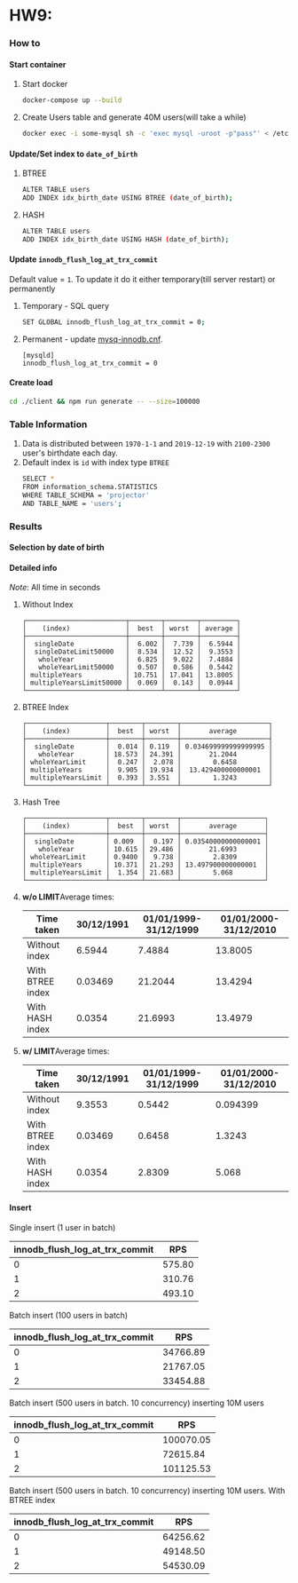 # HW9: 


### How to
#### Start container
1. Start docker
    ```bash
    docker-compose up --build
    ```
1. Create Users table and generate 40M users(will take a while)
    ```bash
    docker exec -i some-mysql sh -c 'exec mysql -uroot -p"pass"' < /etc/mysql/users-provision.sql
    ```
#### Update/Set index to `date_of_birth`
1. BTREE
   ```bash
   ALTER TABLE users
   ADD INDEX idx_birth_date USING BTREE (date_of_birth);
   ```
1. HASH
   ```bash
   ALTER TABLE users
   ADD INDEX idx_birth_date USING HASH (date_of_birth);
   ```

#### Update `innodb_flush_log_at_trx_commit`
Default value = `1`. To update it do it either temporary(till server restart) or permanently
1. Temporary - SQL query
   ```bash
   SET GLOBAL innodb_flush_log_at_trx_commit = 0;
   ```
1. Permanent - update [mysq-innodb.cnf](./mysql-innodb.cnf). 
   ```
   [mysqld]
   innodb_flush_log_at_trx_commit = 0
   ```


#### Create load

```bash
cd ./client && npm run generate -- --size=100000
```

### Table Information
1. Data is distributed between `1970-1-1` and `2019-12-19` with `2100-2300` user's birthdate each day.
1. Default index is `id` with index type `BTREE`
    ```bash
    SELECT *
    FROM information_schema.STATISTICS
    WHERE TABLE_SCHEMA = 'projector'
    AND TABLE_NAME = 'users';
    ```

### Results
#### Selection by date of birth

#### Detailed info
_Note_: All time in seconds
1. Without Index
   ```
   ┌─────────────────────────┬────────┬────────┬─────────┐
   │    (index)              │  best  │ worst  │ average │
   ├─────────────────────────┼────────┼────────┼─────────┤
   │  singleDate             │  6.002 │  7.739 │  6.5944 │
   │  singleDateLimit50000   │  8.534 │  12.52 │  9.3553 │
   │   wholeYear             │  6.825 │  9.022 │  7.4884 │
   │   wholeYearLimit50000   │  0.507 │  0.586 │  0.5442 │
   │ multipleYears           │ 10.751 │ 17.041 │ 13.8005 │
   │ multipleYearsLimit50000 │  0.069 │  0.143 │  0.0944 │
   └─────────────────────────┴────────┴────────┴─────────┘
   ```

1. BTREE Index
   ```
   ┌────────────────────┬────────┬────────┬──────────────────────┐
   │    (index)         │  best  │ worst  │       average        │
   ├────────────────────┼────────┼────────┼──────────────────────┤
   │  singleDate        │  0.014 │ 0.119  │ 0.034699999999999995 │
   │   wholeYear        │ 18.573 │ 24.391 │       21.2044        │
   │ wholeYearLimit     │  0.247 │  2.078 │        0.6458        │
   │ multipleYears      │  9.905 │ 19.934 │  13.429400000000001  │
   │ multipleYearsLimit │  0.393 │ 3.551  │        1.3243        │
   └────────────────────┴────────┴────────┴──────────────────────┘

   ```

1. Hash Tree
   ```
   ┌────────────────────┬────────┬────────┬─────────────────────┐
   │    (index)         │  best  │ worst  │       average       │
   ├────────────────────┼────────┼────────┼─────────────────────┤
   │  singleDate        │ 0.009  │  0.197 │ 0.03540000000000001 │
   │   wholeYear        │ 10.615 │ 29.486 │       21.6993       │
   │ wholeYearLimit     │ 0.9400 │  9.738 │        2.8309       │
   │ multipleYears      │ 10.371 │ 21.293 │ 13.497900000000001  │
   │ multipleYearsLimit │  1.354 │ 21.683 │        5.068        │
   └────────────────────┴────────┴────────┴─────────────────────┘

   ```

1. **w/o LIMIT**Average times:
   
   | Time taken       | 30/12/1991 | 01/01/1999-31/12/1999 | 01/01/2000-31/12/2010 |
   |------------------|------------|-----------------------|-----------------------|
   | Without index    |  6.5944    |      7.4884           |    13.8005            |
   | With BTREE index |  0.03469   |     21.2044           |    13.4294            |
   | With HASH index  |  0.0354    |     21.6993           |    13.4979            |

1. **w/ LIMIT**Average times:
   
   | Time taken       | 30/12/1991 | 01/01/1999-31/12/1999 | 01/01/2000-31/12/2010  |
   |------------------|------------|------------------------|-----------------------|
   | Without index    |  9.3553    | 0.5442                | 0.094399               |
   | With BTREE index |  0.03469   | 0.6458                | 1.3243                 |
   | With HASH index  |  0.0354    | 2.8309                | 5.068                  |

 
#### Insert

Single insert (1 user in batch)

| innodb_flush_log_at_trx_commit | RPS    |
|--------------------------------|--------|
| 0                              | 575.80 |
| 1                              | 310.76 |
| 2                              | 493.10 |

Batch insert (100 users in batch)

| innodb_flush_log_at_trx_commit | RPS      |
|--------------------------------|----------|
| 0                              | 34766.89 |
| 1                              | 21767.05 |
| 2                              | 33454.88 |

Batch insert (500 users in batch. 10 concurrency) inserting 10M users

| innodb_flush_log_at_trx_commit | RPS       |
|--------------------------------|-----------|
| 0                              | 100070.05 |
| 1                              | 72615.84  |
| 2                              | 101125.53 |

Batch insert (500 users in batch. 10 concurrency) inserting 10M users. With BTREE index

| innodb_flush_log_at_trx_commit | RPS      |
|--------------------------------|----------|
| 0                              | 64256.62 |
| 1                              | 49148.50 |
| 2                              | 54530.09 |
